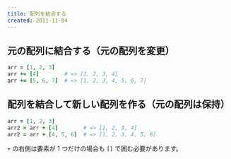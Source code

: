 ```yaml
---
title: 配列を結合する
created: 2011-11-04
---
```


元の配列に結合する（元の配列を変更）
----

```ruby
arr = [1, 2, 3]
arr += [4]        # => [1, 2, 3, 4]
arr += [5, 6, 7]  # => [1, 2, 3, 4, 5, 6, 7]
```


配列を結合して新しい配列を作る（元の配列は保持）
----

```ruby
arr = [1, 2, 3]
arr2 = arr + [4]        # => [1, 2, 3, 4]
arr2 = arr + [4, 5, 6]  # => [1, 2, 3, 4, 5, 6]
```

`+` の右側は要素が 1 つだけの場合も `[]` で囲む必要があります。

